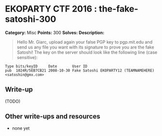 # EKOPARTY CTF 2016 : the-fake-satoshi-300

**Category:** Misc
**Points:** 300
**Solves:**
**Description:**

> Hello Mr. Giarc, upload again your false PGP key to pgp.mit.edu and send us any file you want with its signature to prove you are the fake Satoshi!
> The key on the server should look like the following line (case sensitive):

```
Type bits/keyID     Date       User ID
pub  1024R/5EB7CB21 2008-10-30 Fake Satoshi EKOPARTY12 (TEAMNAMEHERE) <satoshin@gmx.com>
```

## Write-up

(TODO)

## Other write-ups and resources

* none yet
